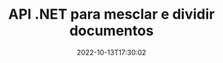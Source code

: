 ---
############################# Static ############################
layout: "product"
date: 2022-10-13T17:30:02
draft: false

product: "Merger"
product_tag: "merger"
platform: ".NET"
platform_tag: "net"

############################# Head ############################
head_title: "API de mesclagem de documentos C# .NET | Combinar e dividir PDF Word Excel EPUB"
head_description: "API de mesclagem de documentos C# .NET para combinar, dividir, trocar ou remover páginas de documentos de PDF, Microsoft Word, Excel, apresentações, Visio e formatos de imagem."

############################# Header ############################
title: "API .NET para mesclar e dividir documentos"
description: "API para combinar, dividir, trocar, aparar ou remover documentos, slides e diagramas em aplicativos .NET."
button:
    enable: true

############################# SubMenu ############################
submenu:
    enable: true
    
    left:
        img_alt: "GroupDocs.Merger for .NET"
        image: "https://www.groupdocs.cloud/templates/groupdocs/images/product-logos/groupdocs-merger-net.png"
        product: "GroupDocs.Merger"
        platform: ".NET"

    middle:
        button:
            # button loop
            - link: "#overview"
              text: "Visão geral"

            # button loop
            - link: "#features"
              text: "Características"

            # button loop
            - link: "#support"
              text: "Apoiar"

            # button loop
            - link: "https://products.groupdocs.app/merger"
              text: "Demonstração ao vivo"

            # button loop
            - link: "https://purchase.groupdocs.com/pricing/merger/net"
              text: "Preços"

    right:
        link_download: "https://downloads.groupdocs.com/merger"
        link_learn: "https://docs.groupdocs.com/merger/net/"
        link_buy: "https://purchase.groupdocs.com"

############################# Overview ############################
overview:
    enable: true
    content: |
      GroupDocs.Merger for .NET, ajuda você a desenvolver rapidamente aplicativos de negócios de primeira classe em C#, ASP.NET e outras tecnologias .NET. Apenas algumas linhas de código permitirão que seus aplicativos .NET combinem, dividam, reorganizem, troquem, cortem e removam uma única página ou uma coleção de páginas de documentos, slides, imagens ou diagramas. Execute essas operações em arquivos seguros definindo ou removendo a proteção por senha de formatos de arquivo conhecidos e desconhecidos.  

      Usando GroupDocs.Merger para .NET, você pode realizar a mesclagem; divisão e outras operações relacionadas em documentos individuais, bem como em um lote de documentos. Una arquivos de forma programática de todos os formatos populares, como Microsoft Word, Excel, PowerPoint, Visio, OpenDocument, PDF, XPS, TXT, CSV, eBook e formatos de arquivo de imagem.
    tabs:
      enable: true
      
      ## TAB ONE ##
      tab_one:
        description: |
          A seguir está uma visão geral do GroupDocs.Merger para .NET:
      
        left:
          enable: true
          icon: "fab fa-html5"
          title: "Operações de documentos"
          content: |
            * Alterar ordem das páginas
            * Remover ou excluir páginas
            * Dividir ou quebrar documento
            * Troque ou embaralhe quaisquer duas páginas
            * Aparar uma ou várias páginas
            * Junte vários documentos
        
        right:
          enable: true
          icon: "fab fa-html5"
          title: "Operações de segurança"
          content: |
            * Segurança do documento de configuração
            * Verifique o status de segurança do documento
            * Definir senha do documento
            * Atualizar senha do documento
            * Remover senha do documento
      
      ## TAB TWO ##
      tab_two:
        description: |
          O GroupDocs.Merger para .NET suporta a mesclagem dos seguintes [formatos de arquivo de documento](https://docs.groupdocs.com/merger/net/supported-document-formats/):

        left:
          enable: true
          table:
            # table loop
            - title: "Microsoft Office"
              content: |
                * **Word:** DOC, DOCX, DOCM, DOT, DOTX, DOTM, RTF, TXT
                * **Excel:** XLS, XLSX, XLSM, XLSB, XLTM, XLT, XLTM, XLTX, XLAM, SXC, SpreadsheetML
                * **PowerPoint:** PPT, PPTX, PPS, PPSX, PPSM, POT, POTM, POTX, PPTM
                * **OneNote:** UM

        right:
          enable: true
          table:
            # table loop
            - title: "OpenDocument e outros formatos"
              content: |
                * **Formatos OpenDocument**: ODT, OTT, ODP, OTP, ODS
                * **Layout fixo**: PDF, XPS
                * **Imagens**: BMP, PNG, TIFF
                * **Web**: HTML, MHT, MHTML
                * **Texto**: TXT, CSV, TSV
                * **Látex**: TEX
                * **E-book**: EPUB

      ## TAB THREE ##
      tab_three:
        description: |
          GroupDocs.Merger for .NET suporta os seguintes sistemas operacionais, frameworks e gerenciadores de pacotes:
        
        left:
          enable: true
          table:
            # table loop
            - icon: "fab fa-windows"
              title: "Sistemas operacionais"
              content: |
                * Área de trabalho do Windows
                * Servidor Windows
                * Windows Azure
                * Linux

            # table loop
            - icon: "fas fa-code"
              title: "Estruturas Suportadas"
              content: |
                * .NET Framework 2.0 ou superior
                * Mono Framework 1.2 ou superior
                * .NET Standard 2.0
                * .NET Core 2.0

        right:
          enable: true
          table:
            # table loop
            - icon: "fas fa-box"
              title: "Gerenciador de pacotes"
              content: |
                * NuGet

            # table loop
            - icon: "fas fa-tools"
              title: "Ambientes de Desenvolvimento"
              content: |
                * Microsoft Visual Studio
                * Xamarin.Android
                * Xamarin.IOS
                * Xamarin.Mac
                * MonoDevelop

############################# Features ############################
features:
    enable: true
    title: "Recursos do GroupDocs.Merger para .NET"

    feature:
      # feature loop
      - icon: "cópia fas fa"
        content: "Combine e mescle várias páginas, slides e diagramas em um único documento"
       
      # feature loop
      - icon: "fas fa-olho"
        content: "Divida e divida documentos grandes em vários arquivos menores"

      # feature loop
      - icon: "você faz fa-bolt"
        content: "Reorganizar, embaralhar e reorganizar páginas, slides ou diagramas"
      
      # feature loop
      - icon: "fas-arquivo-powerpoint"
        content: "Troque e troque duas páginas, slides ou diagramas entre si dentro de um documento"

      # feature loop
      - icon: "fas fa-code"
        content: "Apare o documento removendo páginas, slides ou diagramas específicos"

      # feature loop
      - icon: "fas fa-cloud"
        content: "Remova uma única ou coleção de páginas, slides ou diagramas"

      # feature loop
      - icon: "fas fa-remove-formato"
        content: "Costure um grande número de documentos em lotes"

      # feature loop
      - icon: "fas fa-comentário-barra"
        content: "Verificar programaticamente se um documento está protegido por senha"

      # feature loop
      - icon: "fas fa-localização-seta"
        content: "Defina, redefina e remova a senha de formatos de documentos conhecidos e desconhecidos"

      # feature loop
      - icon: "fas fa-border-all"
        content: "Buscar lista de formatos de arquivo suportados – Formato de arquivo de log de texto dividido e unido (ERR)"

      # feature loop
      - icon: "chave fas fa"
        content: "Gire as páginas e altere a orientação da página de formatos conhecidos e desconhecidos"

      # feature loop
      - icon: "fas fa-colunas"
        content: "Combine vários arquivos de diferentes formatos para DOC, DOCX e XPS"

      # feature loop
      - icon: "palavra-arquivo fas fa"
        content: "Dividindo arquivos de texto grandes por números de linha"

      # feature loop
      - icon: "fas fa-envelope"
        content: "Obtenha representações de imagens de páginas de documentos e formatos de família de diagramas"

      # feature loop
      - icon: "fas fa-print"
        content: "Junte imagens com cor de fundo para espaço de imagem preto vazio"

      # feature loop
      - icon: "fas fa-arquivo-arquivo"
        content: "Mesclar diferentes tipos de documentos (DOC, XLS, PPT etc) em um único arquivo PDF"

      # feature loop
      - icon: "você faz fa-lock"
        content: "Importe facilmente objetos OLE para tipos de arquivo do Microsoft Word, Excel, Presentation e OpenDocument"

      # feature loop
      - icon: "código do arquivo fas fa"
        content: "Adicionar outros documentos à página de diagrama por meio de objetos OLE"

    more_feature:
      # more_feature_loop
      - title: "Remova as páginas desejadas dos documentos"
        content: |
          A API GroupDocs.Merger para .NET ajuda a excluir páginas indesejadas de seu documento.
      
      # more_feature_loop
      - title: "Aplicar transformação à saída renderizada"
        content: "Você pode realizar várias transformações no documento de saída renderizado usando GroupDocs.Merger para .NET API. Essas opções de transformação fornecem controle sobre a maneira como você apresenta a saída renderizada para exibição. As transformações disponíveis são opção de rotação de página, opção de reordenação de página e aplicação de marca d'água de texto."

      # more_feature_loop
      - title: "Verifique a senha do formato de documento desconhecido"
        content: "GroupDocs.Merger para .NET API permite que você verifique a senha de um documento cujo formato não é conhecido."

############################# Support ############################
support:
    enable: true

############################# Solutions ############################
solutions:
    enable: true
    title: "GroupDocs.Merger oferece APIs de mesclagem de documentos para outros ambientes de desenvolvimento populares"

    solution:
        # solution loop
        - img_alt: "GroupDocs.Merger for Java"
          image: "https://www.groupdocs.cloud/templates/groupdocs/images/product-logos/groupdocs-merger-java.png"
          product: "GroupDocs.Merger"
          platform: "Java"
          link: "/merger/java/"

############################# Back to top ###############################
back_to_top:
  enable: true
---